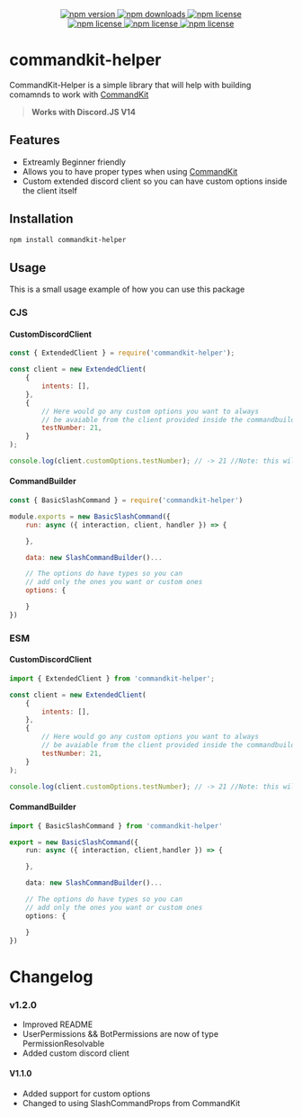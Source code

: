 <div align="center">
  <a href="https://www.npmjs.com/package/commandkit-helper">
    <img src="https://img.shields.io/npm/v/commandkit-helper?style=for-the-badge" alt="npm version" />
  </a>
  <a href="https://www.npmjs.com/package/commandkit-helper">
    <img src="https://img.shields.io/npm/dt/commandkit-helper?style=for-the-badge" alt="npm downloads" />
  </a>
  <a href="https://www.npmjs.com/package/commandkit-helper">
    <img src="https://img.shields.io/npm/l/commandkit-helper?style=for-the-badge" alt="npm license" />
  </a>
  <br />
  <a href="https://www.npmjs.com/package/commandkit-helper">
    <img src="https://img.shields.io/github/issues/FearlessNite345/commandkit-helper?style=for-the-badge" alt="npm license" />
  </a>
  <a href="https://www.npmjs.com/package/commandkit-helper">
    <img src="https://img.shields.io/github/stars/FearlessNite345/commandkit-helper?style=for-the-badge" alt="npm license" />
  </a>
  <a href="https://www.npmjs.com/package/commandkit-helper">
    <img src="https://img.shields.io/github/forks/FearlessNite345/commandkit-helper?style=for-the-badge" alt="npm license" />
  </a>
</div>

# commandkit-helper

CommandKit-Helper is a simple library that will help with building comamnds to work with [CommandKit](https://www.npmjs.com/package/commandkit)

> **Works with Discord.JS V14**

## Features

-   Extreamly Beginner friendly
-   Allows you to have proper types when using [CommandKit](https://www.npmjs.com/package/commandkit)
-   Custom extended discord client so you can have custom options inside the client itself

## Installation

```bash
npm install commandkit-helper
```

## Usage

This is a small usage example of how you can use this package

### CJS

#### CustomDiscordClient

```js
const { ExtendedClient } = require('commandkit-helper');

const client = new ExtendedClient(
    {
        intents: [],
    },
    {
        // Here would go any custom options you want to always
        // be avaiable from the client provided inside the commandbuilders
        testNumber: 21,
    }
);

console.log(client.customOptions.testNumber); // -> 21 //Note: this will not give you intellisence
```

#### CommandBuilder

```js
const { BasicSlashCommand } = require('commandkit-helper')

module.exports = new BasicSlashCommand({
    run: async ({ interaction, client, handler }) => {

    },

    data: new SlashCommandBuilder()...

    // The options do have types so you can
    // add only the ones you want or custom ones
    options: {

    }
})
```

### ESM

#### CustomDiscordClient

```js
import { ExtendedClient } from 'commandkit-helper';

const client = new ExtendedClient(
    {
        intents: [],
    },
    {
        // Here would go any custom options you want to always
        // be avaiable from the client provided inside the commandbuilders
        testNumber: 21,
    }
);

console.log(client.customOptions.testNumber); // -> 21 //Note: this will not give you intellisence
```

#### CommandBuilder

```ts
import { BasicSlashCommand } from 'commandkit-helper'

export = new BasicSlashCommand({
    run: async ({ interaction, client,handler }) => {

    },

    data: new SlashCommandBuilder()...

    // The options do have types so you can
    // add only the ones you want or custom ones
    options: {

    }
})
```

# Changelog

### v1.2.0

-   Improved README
-   UserPermissions && BotPermissions are now of type PermissionResolvable
-   Added custom discord client

#### V1.1.0

-   Added support for custom options
-   Changed to using SlashCommandProps from CommandKit
